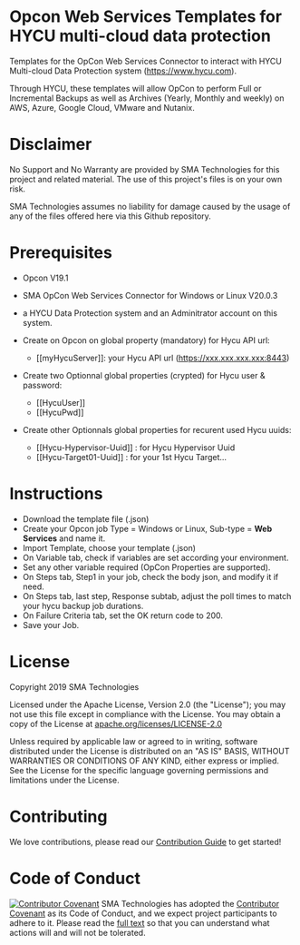 # Opcon Web Services Templates for HYCU multi-cloud data protection
Templates for the OpCon Web Services Connector to interact with HYCU Multi-cloud Data Protection system (https://www.hycu.com).

Through HYCU, these templates will allow OpCon to perform Full or Incremental Backups as well as Archives (Yearly, Monthly and weekly) on AWS, Azure, Google Cloud, VMware and Nutanix.

# Disclaimer
No Support and No Warranty are provided by SMA Technologies for this project and related material. The use of this project's files is on your own risk.

SMA Technologies assumes no liability for damage caused by the usage of any of the files offered here via this Github repository.

# Prerequisites
- Opcon V19.1
- SMA OpCon Web Services Connector for Windows or Linux V20.0.3

- a HYCU Data Protection system and an Adminitrator account on this system.
- Create on Opcon on global property (mandatory) for Hycu API url: 
    - [[myHycuServer]]: your Hycu API url (https://xxx.xxx.xxx.xxx:8443)
- Create two Optionnal global properties (crypted) for Hycu user & password:
    - [[HycuUser]]
    - [[HycuPwd]]
- Create other Optionnals global properties for recurent used Hycu uuids:
    - [[Hycu-Hypervisor-Uuid]] : for Hycu Hypervisor Uuid
    - [[Hycu-Target01-Uuid]] : for your 1st Hycu Target...

# Instructions
- Download the template file (.json)
- Create your Opcon job Type = Windows or Linux, Sub-type = **Web Services** and name it.
- Import Template, choose your template (.json)
- On Variable tab, check if variables are set according your environment. 
- Set any other variable required (OpCon Properties are supported).
- On Steps tab, Step1 in your job, check the body json, and modify it if need.
- On Steps tab, last step, Response subtab, adjust the poll times to match your hycu backup job durations.
- On Failure Criteria tab, set the OK return code to 200.
- Save your Job.

# License
Copyright 2019 SMA Technologies

Licensed under the Apache License, Version 2.0 (the "License");
you may not use this file except in compliance with the License.
You may obtain a copy of the License at [apache.org/licenses/LICENSE-2.0](http://www.apache.org/licenses/LICENSE-2.0)

Unless required by applicable law or agreed to in writing, software
distributed under the License is distributed on an "AS IS" BASIS,
WITHOUT WARRANTIES OR CONDITIONS OF ANY KIND, either express or implied.
See the License for the specific language governing permissions and
limitations under the License.

# Contributing
We love contributions, please read our [Contribution Guide](CONTRIBUTING.md) to get started!

# Code of Conduct
[![Contributor Covenant](https://img.shields.io/badge/Contributor%20Covenant-v2.0%20adopted-ff69b4.svg)](code-of-conduct.md)
SMA Technologies has adopted the [Contributor Covenant](CODE_OF_CONDUCT.md) as its Code of Conduct, and we expect project participants to adhere to it. Please read the [full text](CODE_OF_CONDUCT.md) so that you can understand what actions will and will not be tolerated.
